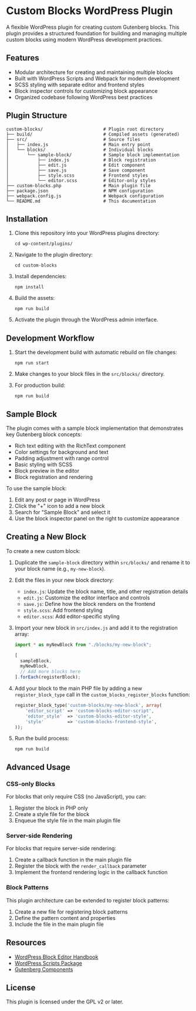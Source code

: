 # Custom Blocks WordPress Plugin

A flexible WordPress plugin for creating custom Gutenberg blocks. This plugin provides a structured foundation for building and managing multiple custom blocks using modern WordPress development practices.

## Features

- Modular architecture for creating and maintaining multiple blocks
- Built with WordPress Scripts and Webpack for modern development
- SCSS styling with separate editor and frontend styles
- Block inspector controls for customizing block appearance
- Organized codebase following WordPress best practices

## Plugin Structure

```
custom-blocks/                       # Plugin root directory
├── build/                           # Compiled assets (generated)
├── src/                             # Source files
│   ├── index.js                     # Main entry point
│   └── blocks/                      # Individual blocks
│       └── sample-block/            # Sample block implementation
│           ├── index.js             # Block registration
│           ├── edit.js              # Edit component
│           ├── save.js              # Save component
│           ├── style.scss           # Frontend styles
│           └── editor.scss          # Editor-only styles
├── custom-blocks.php                # Main plugin file
├── package.json                     # NPM configuration
├── webpack.config.js                # Webpack configuration
└── README.md                        # This documentation
```

## Installation

1. Clone this repository into your WordPress plugins directory:

   ```
   cd wp-content/plugins/
   ```

2. Navigate to the plugin directory:

   ```
   cd custom-blocks
   ```

3. Install dependencies:

   ```
   npm install
   ```

4. Build the assets:

   ```
   npm run build
   ```

5. Activate the plugin through the WordPress admin interface.

## Development Workflow

1. Start the development build with automatic rebuild on file changes:

   ```
   npm run start
   ```

2. Make changes to your block files in the `src/blocks/` directory.

3. For production build:
   ```
   npm run build
   ```

## Sample Block

The plugin comes with a sample block implementation that demonstrates key Gutenberg block concepts:

- Rich text editing with the RichText component
- Color settings for background and text
- Padding adjustment with range control
- Basic styling with SCSS
- Block preview in the editor
- Block registration and rendering

To use the sample block:

1. Edit any post or page in WordPress
2. Click the "+" icon to add a new block
3. Search for "Sample Block" and select it
4. Use the block inspector panel on the right to customize appearance

## Creating a New Block

To create a new custom block:

1. Duplicate the `sample-block` directory within `src/blocks/` and rename it to your block name (e.g., `my-new-block`).

2. Edit the files in your new block directory:

   - `index.js`: Update the block name, title, and other registration details
   - `edit.js`: Customize the editor interface and controls
   - `save.js`: Define how the block renders on the frontend
   - `style.scss`: Add frontend styling
   - `editor.scss`: Add editor-specific styling

3. Import your new block in `src/index.js` and add it to the registration array:

   ```javascript
   import * as myNewBlock from "./blocks/my-new-block";

   [
     sampleBlock,
     myNewBlock,
     // Add more blocks here
   ].forEach(registerBlock);
   ```

4. Add your block to the main PHP file by adding a new `register_block_type` call in the `custom_blocks_register_blocks` function:

   ```php
   register_block_type('custom-blocks/my-new-block', array(
       'editor_script' => 'custom-blocks-editor-script',
       'editor_style'  => 'custom-blocks-editor-style',
       'style'         => 'custom-blocks-frontend-style',
   ));
   ```

5. Run the build process:
   ```
   npm run build
   ```

## Advanced Usage

### CSS-only Blocks

For blocks that only require CSS (no JavaScript), you can:

1. Register the block in PHP only
2. Create a style file for the block
3. Enqueue the style file in the main plugin file

### Server-side Rendering

For blocks that require server-side rendering:

1. Create a callback function in the main plugin file
2. Register the block with the `render_callback` parameter
3. Implement the frontend rendering logic in the callback function

### Block Patterns

This plugin architecture can be extended to register block patterns:

1. Create a new file for registering block patterns
2. Define the pattern content and properties
3. Include the file in the main plugin file

## Resources

- [WordPress Block Editor Handbook](https://developer.wordpress.org/block-editor/)
- [WordPress Scripts Package](https://developer.wordpress.org/block-editor/packages/packages-scripts/)
- [Gutenberg Components](https://developer.wordpress.org/block-editor/packages/packages-components/)

## License

This plugin is licensed under the GPL v2 or later.
